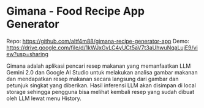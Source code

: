 # Gimana - Food Recipe App Generator
Repo: https://github.com/altf4m88/gimana-recipe-generator-app
Demo: https://drive.google.com/file/d/1kWJxGvLC4yUCt5aV7t3aUhwuNqaLujE9/view?usp=sharing

Gimana adalah aplikasi pencari resep makanan yang memanfaatkan LLM Gemini 2.0 dan Google AI Studio untuk melakukan analisa gambar makanan dan mendapatkan resep makanan secara langsung dari gambar dan petunjuk singkat yang diberikan. Hasil inferensi LLM akan disimpan di local storage sehingga pengguna bisa melihat kembali resep yang sudah dibuat oleh LLM lewat menu History.
